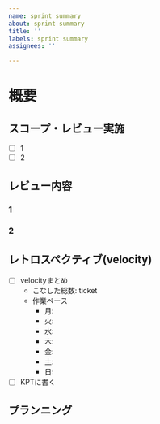 ```yaml
---
name: sprint summary
about: sprint summary
title: ''
labels: sprint summary
assignees: ''

---
```


# 概要

## スコープ・レビュー実施

- [ ] 1
- [ ] 2

## レビュー内容

### 1

### 2


## レトロスペクティブ(velocity)

- [ ] velocityまとめ
  - こなした総数:  ticket
  - 作業ペース
    - 月: 
    - 火: 
    - 水: 
    - 木: 
    - 金: 
    - 土: 
    - 日: 
- [ ] KPTに書く

## プランニング
